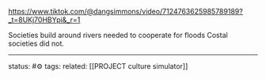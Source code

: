 
https://www.tiktok.com/@dangsimmons/video/7124763625985789189?_t=8UKj70HBYpi&_r=1

Societies build around rivers needed to cooperate for floods
Costal societies did not.

---
status: #⚙️ 
tags: 
related: [[PROJECT culture simulator]]
